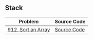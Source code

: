 ## Stack


| Problem | Source Code
| --- | --- |
|[912. Sort an Array](https://leetcode.com/problems/sort-an-array) | [Source Code](https://github.com/kakanghosh/leetcode-practise/blob/master/array%20and%20hashing/Sort%20an%20Array.java)|

<!-- |[]() | [Source Code]()| -->
